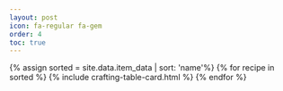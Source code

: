 ```yaml
---
layout: post
icon: fa-regular fa-gem
order: 4
toc: true
---
```


{% assign sorted = site.data.item_data | sort: 'name'%}
{% for recipe in sorted %}
  {% include crafting-table-card.html %}
{% endfor %}

<!-- buffer for the TOC -->
<div style="height: 800px"></div>



